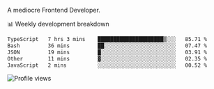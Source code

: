 A mediocre Frontend Developer.

📊 Weekly development breakdown
<!--START_SECTION:waka-->

```txt
TypeScript   7 hrs 3 mins    █████████████████████▒░░░   85.71 %
Bash         36 mins         ██░░░░░░░░░░░░░░░░░░░░░░░   07.47 %
JSON         19 mins         █░░░░░░░░░░░░░░░░░░░░░░░░   03.91 %
Other        11 mins         ▓░░░░░░░░░░░░░░░░░░░░░░░░   02.35 %
JavaScript   2 mins          ░░░░░░░░░░░░░░░░░░░░░░░░░   00.52 %
```

<!--END_SECTION:waka-->

<img src="https://gpvc.arturio.dev/iqbalfasri" alt="Profile views"/>
